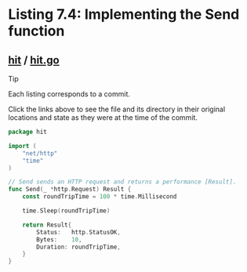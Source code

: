# Listing 7.4: Implementing the Send function

## [hit](https://github.com/inancgumus/gobyexample/blob/870185038cb6209e74b53b84e465ea21bee0ba3a/hit) / [hit.go](https://github.com/inancgumus/gobyexample/blob/870185038cb6209e74b53b84e465ea21bee0ba3a/hit/hit.go)

> [!TIP]
> Each listing corresponds to a commit.
>
> Click the links above to see the file and its directory in their original locations and state as they were at the time of the commit.

```go
package hit

import (
	"net/http"
	"time"
)

// Send sends an HTTP request and returns a performance [Result].
func Send(_ *http.Request) Result {
	const roundTripTime = 100 * time.Millisecond

	time.Sleep(roundTripTime)

	return Result{
		Status:   http.StatusOK,
		Bytes:    10,
		Duration: roundTripTime,
	}
}
```

